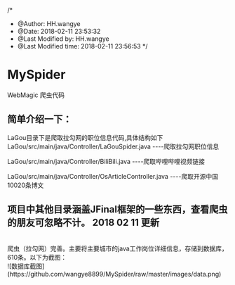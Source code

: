 /*
 * @Author: HH.wangye 
 * @Date: 2018-02-11 23:53:32 
 * @Last Modified by: HH.wangye
 * @Last Modified time: 2018-02-11 23:56:53
 */

# MySpider
WebMagic 爬虫代码

## 简单介绍一下：

LaGou目录下是爬取拉勾网的职位信息代码,具体结构如下
<br>
LaGou/src/main/java/Controller/LaGouSpider.java ----爬取拉勾网职位信息

LaGou/src/main/java/Controller/BiliBili.java
----爬取哔哩哔哩视频链接

LaGou/src/main/java/Controller/OsArticleController.java ----爬取开源中国10020条博文

项目中其他目录涵盖JFinal框架的一些东西，查看爬虫的朋友可忽略不计。
2018 02 11 更新
----------------------------------------

<br/>
爬虫（拉勾网）完善。主要将主要城市的java工作岗位详细信息，存储到数据库，610条。以下为截图：<br/>
![数据库截图](https://github.com/wangye8899/MySpider/raw/master/images/data.png)



